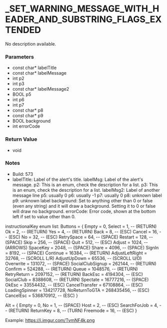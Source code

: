# _SET_WARNING_MESSAGE_WITH_HEADER_AND_SUBSTRING_FLAGS_EXTENDED

No description available.

### Parameters
* const char* labelTitle
* const char* labelMessage
* int p2
* int p3
* const char* labelMessage2
* BOOL p5
* int p6
* int p7
* const char* p8
* const char* p9
* BOOL background
* int errorCode

### Return Value
* void

### Notes
* Build: 573
* labelTitle: Label of the alert's title.
labelMsg: Label of the alert's message.
p2: This is an enum, check the description for a list.
p3: This is an enum, check the description for a list.
labelMsg2: Label of another message line
p5: usually 0
p6: usually -1
p7: usually 0
p8: unknown label
p9: unknown label
background: Set to anything other than 0 or false (even any string) and it will draw a background. Setting it to 0 or false will draw no background.
errorCode: Error code, shown at the bottom left if set to value other than 0.

instructionalKey enum list:
Buttons = {
      Empty = 0,
      Select = 1, -- (RETURN)
      Ok = 2, -- (RETURN)
      Yes = 4, -- (RETURN)
      Back = 8, -- (ESC)
      Cancel = 16, -- (ESC)
      No = 32, -- (ESC)
      RetrySpace = 64, -- (SPACE)
      Restart = 128, -- (SPACE)
      Skip = 256, -- (SPACE)
      Quit = 512, -- (ESC)
      Adjust = 1024, -- (ARROWS)
      SpaceKey = 2048, -- (SPACE)
      Share = 4096, -- (SPACE)
      SignIn = 8192, -- (SPACE)
      Continue = 16384, -- (RETURN)
      AdjustLeftRight = 32768, -- (SCROLL L/R)
      AdjustUpDown = 65536, -- (SCROLL U/D)
      Overwrite = 131072, -- (SPACE)
      SocialClubSignup = 262144, -- (RETURN)
      Confirm = 524288, -- (RETURN)
      Queue = 1048576, -- (RETURN)
      RetryReturn = 2097152, -- (RETURN)
      BackEsc = 4194304, -- (ESC)
      SocialClub = 8388608, -- (RETURN)
      Spectate = 16777216, -- (SPACE)
      OkEsc = 33554432, -- (ESC)
      CancelTransfer = 67108864, -- (ESC)
      LoadingSpinner = 134217728,
      NoReturnToGTA = 268435456, -- (ESC)
      CancelEsc = 536870912, -- (ESC)
}

Alt = {
      Empty = 0,
      No = 1, -- (SPACE)
      Host = 2, -- (ESC)
      SearchForJob = 4, -- (RETURN)
      ReturnKey = 8, -- (TURN)
      Freemode = 16, -- (ESC)
}

Example: https://i.imgur.com/TvmNF4k.png

